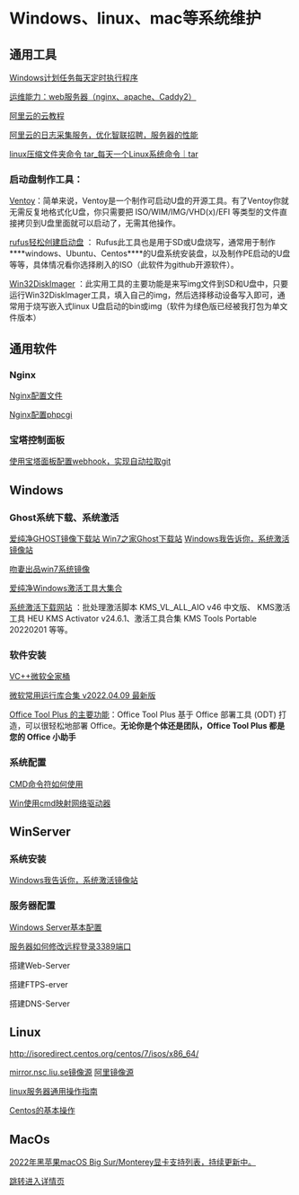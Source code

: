 # Windows、linux、mac等系统维护

## 通用工具

[Windows计划任务每天定时执行程序](https://zhuanlan.zhihu.com/p/430602325)

[运维能力：web服务器（nginx、apache、Caddy2）](webserver.md)

[阿里云的云教程](https://developer.aliyun.com/adc/?spm=a2c6h.26020838.J_5404914170.24.10d12d294gNI8m)

[阿里云的日志采集服务，优化智联招聘，服务器的性能](https://developer.aliyun.com/adc/scenario/5e1aca8e9cd14965a6e84ca5cf2fefd0)

[linux压缩文件夹命令 tar_每天一个Linux系统命令｜tar](https://blog.csdn.net/weixin_39900286/article/details/110813299?spm=1001.2101.3001.6650.3&utm_medium=distribute.pc_relevant.none-task-blog-2%7Edefault%7ECTRLIST%7Edefault-3.pc_relevant_default&depth_1-utm_source=distribute.pc_relevant.none-task-blog-2%7Edefault%7ECTRLIST%7Edefault-3.pc_relevant_default&utm_relevant_index=6)

### 启动盘制作工具：

[Ventoy](https://ventoy.net/cn/index.html)：简单来说，Ventoy是一个制作可启动U盘的开源工具。有了Ventoy你就无需反复地格式化U盘，你只需要把 ISO/WIM/IMG/VHD(x)/EFI 等类型的文件直接拷贝到U盘里面就可以启动了，无需其他操作。

 [rufus轻松创建启动盘](http://rufus.ie/zh/) ： Rufus此工具也是用于SD或U盘烧写，通常用于制作***\*windows、Ubuntu、Centos\****的U盘系统安装盘，以及制作PE启动的U盘等等，具体情况看你选择刷入的ISO（此软件为github开源软件）。

[Win32DiskImager](https://win32diskimager.org/) ：此实用工具的主要功能是来写img文件到SD和U盘中，只要运行Win32DiskImager工具，填入自己的img，然后选择移动设备写入即可，通常用于烧写嵌入式linux U盘启动的bin或img（软件为绿色版已经被我打包为单文件版本）

## 通用软件

### Nginx

[Nginx配置文件](Nginx/index.md)

[Nginx配置phpcgi](Nginx\Nginx_phpcgi.md)

### 宝塔控制面板

[使用宝塔面板配置webhook，实现自动拉取git](https://blog.csdn.net/qq_40995752/article/details/89467931)



## Windows

### Ghost系统下载、系统激活

[爱纯净GHOST镜像下载站 ](http://www.aichunjing.com/)             [Win7之家Ghost下载站](https://www.win7zhijia.cn/xitong/chunjingban/)               [Windows我告诉你，系统激活镜像站](https://msdn.itellyou.cn/) 

[吻妻出品win7系统镜像](https://www.newxitong.com/)

[爱纯净Windows激活工具大集合](http://www.aichunjing.com/jhgj1/)

[系统激活下载网站](http://www.aichunjing.com/jhgj1/) ：批处理激活脚本 KMS_VL_ALL_AIO v46 中文版、 KMS激活工具 HEU KMS Activator v24.6.1、激活工具合集 KMS Tools Portable 20220201  等等。

### 软件安装

[VC++微软全家桶](http://dreamcast2.ysepan.com/)

[微软常用运行库合集 v2022.04.09 最新版](https://www.downg.com/soft/42101.html#down) 

[Office Tool Plus 的主要功能](https://otp.landian.vip/zh-cn/)：Office Tool Plus 基于 Office 部署工具 (ODT) 打造，可以很轻松地部署 Office。**无论你是个体还是团队，Office Tool Plus 都是您的 Office 小助手**

### 系统配置

[CMD命令符如何使用](Windows/cmd.md)

[Win使用cmd映射网络驱动器](Windows/cmd_ysqdq.md)

## WinServer

### 系统安装

 [Windows我告诉你，系统激活镜像站](https://msdn.itellyou.cn/) 



### 服务器配置

[Windows Server基本配置](WinServe.md)

[服务器如何修改远程登录3389端口](WinServerSafe/3389update.md)





搭建Web-Server

搭建FTPS-erver

搭建DNS-Server



## Linux

http://isoredirect.centos.org/centos/7/isos/x86_64/

[mirror.nsc.liu.se镜像源](http://mirror.nsc.liu.se/CentOS/)
[阿里镜像源](http://mirrors.aliyun.com/centos/7.9.2009/isos/x86_64/)

[linux服务器通用操作指南](linux.md)

[Centos的基本操作](Centos/index.md)



## MacOs

[2022年黑苹果macOS Big Sur/Monterey显卡支持列表，持续更新中。](https://heipg.cn/tutorial/gpu-support-for-hackintosh.html)

[跳转进入详情页](MacOs.md)
